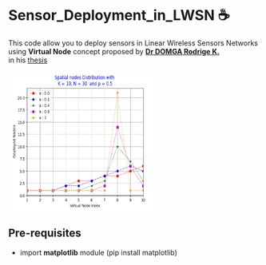 # Sensor_Deployment_in_LWSN :coffee:
This code allow you to deploy sensors in Linear Wireless Sensors Networks <br/>
using <strong>Virtual Node</strong> concept proposed by <strong>[Dr DOMGA Rodrige K.](https://cm.linkedin.com/in/rodrigue-domga-komguem-phd-311b2a20)</strong> <br/>
in his [thesis](https://tel.archives-ouvertes.fr/tel-03088530v2/document)

<img src="./resultats_seq1.png" alt="GNU/Linux" width="300" height="280"/>

## Pre-requisites
<ul>
  <li> import <strong>matplotlib</strong> module (pip install matplotlib)</li>
</ul>
